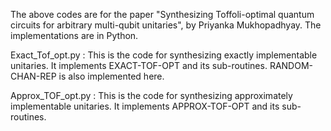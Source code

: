The above codes are for the paper "Synthesizing Toffoli-optimal quantum circuits for arbitrary multi-qubit unitaries", by Priyanka Mukhopadhyay.
The implementations are in Python.

Exact_Tof_opt.py : This is the code for synthesizing exactly implementable unitaries. It implements EXACT-TOF-OPT and its sub-routines.
RANDOM-CHAN-REP is also implemented here.

Approx_TOF_opt.py : This is the code for synthesizing approximately implementable unitaries. It implements APPROX-TOF-OPT and its sub-routines.

